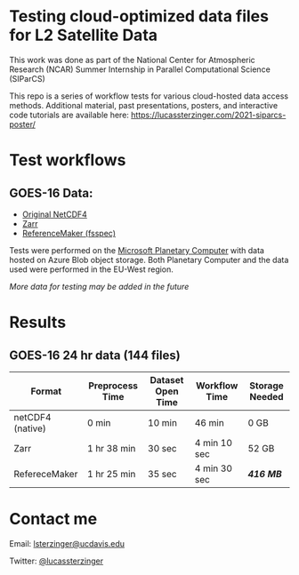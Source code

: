 # Testing cloud-optimized data files for L2 Satellite Data
This work was done as part of the National Center for Atmospheric Research (NCAR) Summer Internship in Parallel Computational Science (SIParCS)

This repo is a series of workflow tests for various cloud-hosted data access methods. Additional material, past presentations, posters, and interactive code tutorials are available here: https://lucassterzinger.com/2021-siparcs-poster/


# Test workflows
## GOES-16 Data:
* [Original NetCDF4](./goes-16/netcdf/)
* [Zarr](./goes-16/Zarr/)
* [ReferenceMaker (fsspec)](./goes-16/ReferenceMaker/)

Tests were performed on the [Microsoft Planetary Computer](https://planetarycomputer.microsoft.com/) with data hosted on Azure Blob object storage. Both Planetary Computer and the data used were performed in the EU-West region.

_More data for testing may be added in the future_

# Results
## GOES-16 24 hr data (144 files)
| Format           | Preprocess Time | Dataset Open Time | Workflow Time | Storage Needed |
|------------------|-----------------|-------------------|---------------|----------------|
| netCDF4 (native) | 0 min           | 10 min            | 46 min        | 0 GB           |
| Zarr             | 1 hr 38 min     | 30 sec            | 4 min 10 sec  | 52 GB          |
| RefereceMaker    | 1 hr 25 min     | 35 sec            | 4 min 30 sec  | _**416 MB**_         |

# Contact me
Email: [lsterzinger@ucdavis.edu](mailto://lsterzinger@ucdavis.edu)

Twitter: [@lucassterzinger](https://twitter.com/lucassterzinger)
